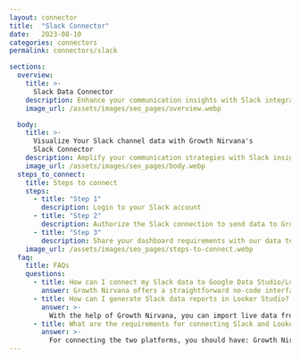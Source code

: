 ```yaml
---
layout: connector
title:  "Slack Connector"
date:   2023-08-10
categories: connectors
permalink: connectors/slack

sections:
  overview:
    title: >-
      Slack Data Connector
    description: Enhance your communication insights with Slack integration. Seamlessly merge communication data from Slack with Looker Studio's analytical capabilities, unlocking insights that shape collaboration strategies, team engagement, and operational excellence.
    image_url: /assets/images/seo_pages/overview.webp

  body:
    title: >-
      Visualize Your Slack channel data with Growth Nirvana's
      Slack Connector
    description: Amplify your communication strategies with Slack insights integrated into Looker Studio.
    image_url: /assets/images/seo_pages/body.webp
  steps_to_connect:
    title: Steps to connect
    steps:
      - title: "Step 1"
        description: Login to your Slack account
      - title: "Step 2"
        description: Authorize the Slack connection to send data to Growth Nirvana
      - title: "Step 3"
        description: Share your dashboard requirements with our data team. We will build the report for you.
    image_url: /assets/images/seo_pages/steps-to-connect.webp
  faq:
    title: FAQs
    questions:
      - title: How can I connect my Slack data to Google Data Studio/Looker Studio?
        answer: Growth Nirvana offers a straightforward no-code interface to connect to Slack data sources.
      - title: How can I generate Slack data reports in Looker Studio?
        answer: >-
          With the help of Growth Nirvana, you can import live data from Slack into Looker Studio. These data can be viewed in charts, tables, and dashboards to generate branded reports that can be shared instantly.
      - title: What are the requirements for connecting Slack and Looker Studio?
        answer: >-
          For connecting the two platforms, you should have: Growth Nirvana Account and Slack Ads Account
---
```

